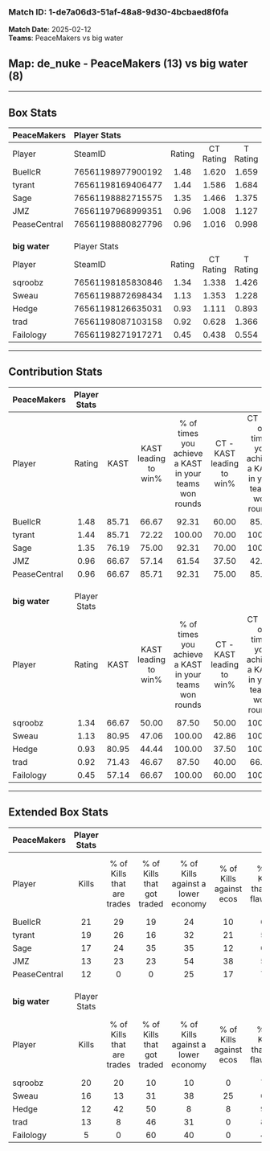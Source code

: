 ### Match ID: 1-de7a06d3-51af-48a8-9d30-4bcbaed8f0fa  
**Match Date**: 2025-02-12  
**Teams**: PeaceMakers vs big water  

## **Map**: de_nuke - PeaceMakers (13) vs big water (8)  
---  

## Box Stats  

| **PeaceMakers** | Player Stats      |        |           |          |       |       |       |         |        |      |     |
| :- | :- | :-: | :-: | :-: | :-: | :-: | :-: | :-: | :-: | :-: | :-: |
| Player          | SteamID           | Rating | CT Rating | T Rating | KAST  |  ADR  | Kills | Assists | Deaths | K/D  | HS% |
| BuellcR         | 76561198977900192 |  1.48  |   1.620   |  1.659   | 85.71 | 83.7  |  21   |    4    |   14   | 1.50 | 61  |
| tyrant          | 76561198169406477 |  1.44  |   1.586   |  1.684   | 85.71 | 94.5  |  19   |    6    |   14   | 1.36 | 42  |
| Sage            | 76561198882715575 |  1.35  |   1.466   |  1.375   | 76.19 | 101.6 |  17   |    8    |   13   | 1.31 | 76  |
| JMZ             | 76561197968999351 |  0.96  |   1.008   |  1.127   | 66.67 | 70.7  |  13   |    6    |   15   | 0.87 | 30  |
| PeaseCentral    | 76561198880827796 |  0.96  |   1.016   |  0.998   | 66.67 | 52.7  |  12   |    0    |   10   | 1.20 | 16  |
|                 |                   |        |           |          |       |       |       |         |        |      |     |
|                 |                   |        |           |          |       |       |       |         |        |      |     |
|                 |                   |        |           |          |       |       |       |         |        |      |     |
| **big water**   | Player Stats      |        |           |          |       |       |       |         |        |      |     |
| Player          | SteamID           | Rating | CT Rating | T Rating | KAST  |  ADR  | Kills | Assists | Deaths | K/D  | HS% |
| sqroobz         | 76561198185830846 |  1.34  |   1.338   |  1.426   | 66.67 | 94.6  |  20   |    4    |   14   | 1.43 | 60  |
| Sweau           | 76561198872698434 |  1.13  |   1.353   |  1.228   | 80.95 | 71.5  |  16   |    4    |   17   | 0.94 | 62  |
| Hedge           | 76561198126635031 |  0.93  |   1.111   |  0.893   | 80.95 | 65.1  |  12   |    6    |   18   | 0.67 | 66  |
| trad            | 76561198087103158 |  0.92  |   0.628   |  1.366   | 71.43 | 70.9  |  13   |    2    |   17   | 0.76 | 30  |
| Failology       | 76561198271917271 |  0.45  |   0.438   |  0.554   | 57.14 | 47.4  |   5   |    5    |   16   | 0.31 | 100 |
---  

## Contribution Stats  

| **PeaceMakers** | Player Stats |       |                      |                                                        |                           |                                                             |                          |                                                            |
| :- | :-: | :-: | :-: | :-: | :-: | :-: | :-: | :-: |
| Player          |    Rating    | KAST  | KAST leading to win% | % of times you achieve a KAST in your teams won rounds | CT - KAST leading to win% | CT - % of times you achieve a KAST in your teams won rounds | T - KAST leading to win% | T - % of times you achieve a KAST in your teams won rounds |
| BuellcR         |     1.48     | 85.71 |        66.67         |                         92.31                          |           60.00           |                            85.71                            |          75.00           |                           100.00                           |
| tyrant          |     1.44     | 85.71 |        72.22         |                         100.00                         |           70.00           |                           100.00                            |          75.00           |                           100.00                           |
| Sage            |     1.35     | 76.19 |        75.00         |                         92.31                          |           70.00           |                           100.00                            |          83.33           |                           83.33                            |
| JMZ             |     0.96     | 66.67 |        57.14         |                         61.54                          |           37.50           |                            42.86                            |          83.33           |                           83.33                            |
| PeaseCentral    |     0.96     | 66.67 |        85.71         |                         92.31                          |           75.00           |                            85.71                            |          100.00          |                           100.00                           |
|                 |              |       |                      |                                                        |                           |                                                             |                          |                                                            |
|                 |              |       |                      |                                                        |                           |                                                             |                          |                                                            |
|                 |              |       |                      |                                                        |                           |                                                             |                          |                                                            |
| **big water**   | Player Stats |       |                      |                                                        |                           |                                                             |                          |                                                            |
| Player          |    Rating    | KAST  | KAST leading to win% | % of times you achieve a KAST in your teams won rounds | CT - KAST leading to win% | CT - % of times you achieve a KAST in your teams won rounds | T - KAST leading to win% | T - % of times you achieve a KAST in your teams won rounds |
| sqroobz         |     1.34     | 66.67 |        50.00         |                         87.50                          |           50.00           |                           100.00                            |          50.00           |                           80.00                            |
| Sweau           |     1.13     | 80.95 |        47.06         |                         100.00                         |           42.86           |                           100.00                            |          50.00           |                           100.00                           |
| Hedge           |     0.93     | 80.95 |        44.44         |                         100.00                         |           37.50           |                           100.00                            |          50.00           |                           100.00                           |
| trad            |     0.92     | 71.43 |        46.67         |                         87.50                          |           40.00           |                            66.67                            |          50.00           |                           100.00                           |
| Failology       |     0.45     | 57.14 |        66.67         |                         100.00                         |           60.00           |                           100.00                            |          71.43           |                           100.00                           |
---  

## Extended Box Stats  

| **PeaceMakers** | Player Stats |                            |                            |                                    |                         |                              |                                 |        |                             |                                     |                          |                               |                            |
| :- | :-: | :-: | :-: | :-: | :-: | :-: | :-: | :-: | :-: | :-: | :-: | :-: | :-: |
| Player          |    Kills     | % of Kills that are trades | % of Kills that got traded | % of Kills against a lower economy | % of Kills against ecos | % of Kills that are flawless | % of Kills that are close duels | Deaths | % of Deaths that get traded | % of Deaths against a lower economy | % of Deaths against ecos | % of Deaths that are flawless | % of Deaths that are close |
| BuellcR         |      21      |             29             |             19             |                 24                 |           10            |              62              |                0                |   14   |             43              |                 29                  |            14            |              79               |             7              |
| tyrant          |      19      |             26             |             16             |                 32                 |           21            |              58              |                5                |   14   |             50              |                 29                  |            14            |              57               |             0              |
| Sage            |      17      |             24             |             35             |                 35                 |           12            |              65              |               12                |   13   |             23              |                 31                  |            8             |              69               |             8              |
| JMZ             |      13      |             23             |             23             |                 54                 |           38            |              54              |                0                |   15   |             27              |                 20                  |            13            |              80               |             0              |
| PeaseCentral    |      12      |             0              |             0              |                 25                 |           17            |              75              |                0                |   10   |             20              |                 10                  |            0             |              80               |             0              |
|                 |              |                            |                            |                                    |                         |                              |                                 |        |                             |                                     |                          |                               |                            |
|                 |              |                            |                            |                                    |                         |                              |                                 |        |                             |                                     |                          |                               |                            |
|                 |              |                            |                            |                                    |                         |                              |                                 |        |                             |                                     |                          |                               |                            |
| **big water**   | Player Stats |                            |                            |                                    |                         |                              |                                 |        |                             |                                     |                          |                               |                            |
| Player          |    Kills     | % of Kills that are trades | % of Kills that got traded | % of Kills against a lower economy | % of Kills against ecos | % of Kills that are flawless | % of Kills that are close duels | Deaths | % of Deaths that get traded | % of Deaths against a lower economy | % of Deaths against ecos | % of Deaths that are flawless | % of Deaths that are close |
| sqroobz         |      20      |             20             |             10             |                 10                 |            0            |              70              |                0                |   14   |             14              |                  7                  |            0             |              64               |             7              |
| Sweau           |      16      |             13             |             31             |                 38                 |           25            |              63              |                0                |   17   |             35              |                  6                  |            0             |              65               |             0              |
| Hedge           |      12      |             42             |             50             |                 8                  |            8            |              92              |                8                |   18   |              6              |                 11                  |            0             |              67               |             0              |
| trad            |      13      |             8              |             46             |                 31                 |            0            |              85              |                8                |   17   |             29              |                 12                  |            0             |              59               |             0              |
| Failology       |      5       |             0              |             60             |                 40                 |            0            |              40              |                0                |   16   |             13              |                  6                  |            0             |              56               |             13             |
